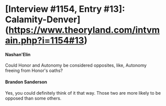 # [Interview #1154, Entry #13]: Calamity-Denver](https://www.theoryland.com/intvmain.php?i=1154#13)

#### Nashan'Elin

Could Honor and Autonomy be considered opposites, like, Autonomy freeing from Honor's oaths?

#### Brandon Sanderson

Yes, you could definitely think of it that way. Those two are more likely to be opposed than some others.

